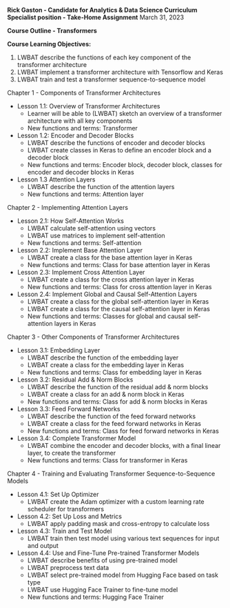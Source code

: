 **Rick Gaston - Candidate for Analytics & Data Science Curriculum Specialist position - Take-Home Assignment** 
March 31, 2023

**Course Outline - Transformers**

**Course Learning Objectives:**  
1) LWBAT describe the functions of each key component of the transformer architecture  
2) LWBAT implement a transformer architecture with Tensorflow and Keras  
3) LWBAT train and test a transformer sequence-to-sequence model  

Chapter 1 - Components of Transformer Architectures  
- Lesson 1.1: Overview of Transformer Architectures  
  - Learner will be able to (LWBAT) sketch an overview of a transformer architecture with all key components  
  - New functions and terms: Transformer  
- Lesson 1.2: Encoder and Decoder Blocks  
  - LWBAT describe the functions of encoder and decoder blocks  
  - LWBAT create classes in Keras to define an encoder block and a decoder block  
  - New functions and terms: Encoder block, decoder block, classes for encoder and decoder blocks in Keras  
 - Lesson 1.3 Attention Layers  
   - LWBAT describe the function of the attention layers  
   - New functions and terms: Attention layer  
  
Chapter 2 - Implementing Attention Layers  
- Lesson 2.1: How Self-Attention Works  
  - LWBAT calculate self-attention using vectors  
  - LWBAT use matrices to implement self-attention  
  - New functions and terms: Self-attention  
- Lesson 2.2: Implement Base Attention Layer  
  - LWBAT create a class for the base attention layer in Keras  
  - New functions and terms: Class for base attention layer in Keras  
- Lesson 2.3: Implement Cross Attention Layer  
  - LWBAT create a class for the cross attention layer in Keras   
  - New functions and terms: Class for cross attention layer in Keras  
- Lesson 2.4: Implement Global and Causal Self-Attention Layers  
  - LWBAT create a class for the global self-attention layer in Keras  
  - LWBAT create a class for the causal self-attention layer in Keras  
  - New functions and terms: Classes for global and causal self-attention layers in Keras  
  
Chapter 3 - Other Components of Transformer Architectures  
- Lesson 3.1: Embedding Layer  
  - LWBAT describe the function of the embedding layer  
  - LWBAT create a class for the embedding layer in Keras  
  - New functions and terms: Class for embedding layer in Keras  
- Lesson 3.2: Residual Add & Norm Blocks  
  - LWBAT describe the function of the residual add & norm blocks  
  - LWBAT create a class for an add & norm block in Keras  
  - New functions and terms: Class for add & norm blocks in Keras  
- Lesson 3.3: Feed Forward Networks  
  - LWBAT describe the function of the feed forward networks  
  - LWBAT create a class for the feed forward networks in Keras  
  - New functions and terms: Class for feed forward networks in Keras  
- Lesson 3.4: Complete Transformer Model  
  - LWBAT combine the encoder and decoder blocks, with a final linear layer, to create the transformer  
  - New functions and terms: Class for transformer in Keras  
  
Chapter 4 - Training and Evaluating Transformer Sequence-to-Sequence Models  
- Lesson 4.1: Set Up Optimizer  
  - LWBAT create the Adam optimizer with a custom learning rate scheduler for transformers  
- Lesson 4.2: Set Up Loss and Metrics  
  - LWBAT apply padding mask and cross-entropy to calculate loss  
- Lesson 4.3: Train and Test Model  
  - LWBAT train then test model using various text sequences for input and output  
- Lesson 4.4: Use and Fine-Tune Pre-trained Transformer Models  
  - LWBAT describe benefits of using pre-trained model  
  - LWBAT preprocess text data  
  - LWBAT select pre-trained model from Hugging Face based on task type  
  - LWBAT use Hugging Face Trainer to fine-tune model  
  - New functions and terms: Hugging Face Trainer  
  
